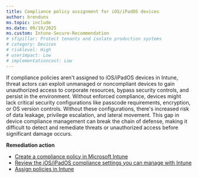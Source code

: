 ```yaml
---
title: Compliance policy assignment for iOS/iPadOS devices
author: brenduns
ms.topic: include
ms.date: 09/19/2025
ms.custom: Intune-Secure-Recommendation
# sfipillar: Protect tenants and isolate production systems
# category: Devices
# risklevel: High
# userimpact: Low
# implementationcost: Low
---
```

If compliance policies aren't assigned to iOS/iPadOS devices in Intune, threat actors can exploit unmanaged or noncompliant devices to gain unauthorized access to corporate resources, bypass security controls, and persist in the environment. Without enforced compliance, devices might lack critical security configurations like passcode requirements, encryption, or OS version controls. Without these configurations, there's increased risk of data leakage, privilege escalation, and lateral movement. This gap in device compliance management can break the chain of defense, making it difficult to detect and remediate threats or unauthorized access before significant damage occurs.

**Remediation action**

- [Create a compliance policy in Microsoft Intune](/intune/intune-service/protect/create-compliance-policy)
- [Review the iOS/iPadOS compliance settings you can manage with Intune](/intune/intune-service/protect/compliance-policy-create-ios)
- [Assign policies in Intune](/intune/intune-service/configuration/device-profile-assign)